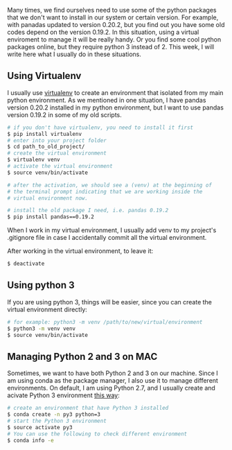 Many times, we find ourselves need to use some of the python packages that we don't want to install in our system or certain version. For example, with panadas updated to version 0.20.2, but you find out you have some old codes depend on the version 0.19.2. In this situation, using a virtual enviroment to manage it will be really handy. Or you find some cool python packages online, but they require python 3 instead of 2. This week, I will write here what I usually do in these situations. 

## Using Virtualenv

I usually use [virtualenv](https://virtualenv.pypa.io/en/stable/) to create an environment that isolated from my main python environment. As we mentioned in one situation, I have pandas version 0.20.2 installed in my python environment, but I want to use pandas version 0.19.2 in some of my old scripts.

```bash
# if you don't have virtualenv, you need to install it first
$ pip install virtualenv
# enter into your project folder
$ cd path_to_old_project/
# create the virtual environment
$ virtualenv venv
# activate the virtual environment
$ source venv/bin/activate

# after the activation, we should see a (venv) at the beginning of 
# the terminal prompt indicating that we are working inside the 
# virtual environment now. 

# install the old package I need, i.e. pandas 0.19.2
$ pip install pandas==0.19.2
```

When I work in my virtual environment, I usually add venv to my project's .gitignore file in case I accidentally commit all the virtual environment. 

After working in the virtual environment, to leave it:

```bash
$ deactivate
```

## Using python 3

If you are using python 3, things will be easier, since you can create the virtual environment directly:

```bash
# for example: python3 -m venv /path/to/new/virtual/environment
$ python3 -m venv venv
$ source venv/bin/activate
```

## Managing Python 2 and 3 on MAC

Sometimes, we want to have both Python 2 and 3 on our machine. Since I am using conda as the package manager, I also use it to manage different environments. On default, I am using Python 2.7, and I usually create and acivate Python 3 environment [this way](https://conda.io/docs/py2or3.html):

```bash
# create an environment that have Python 3 installed
$ conda create -n py3 python=3
# start the Python 3 environment
$ source activate py3
# You can use the following to check different environment
$ conda info -e
```

